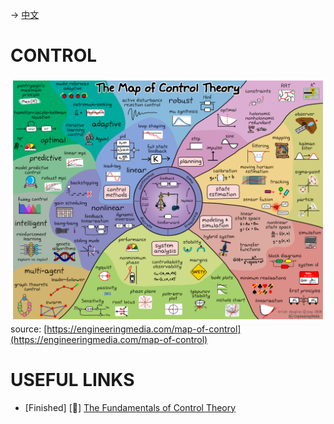 -> [中文](/SKILLSETS/CONTROL/control-cn.md)

# CONTROL
![Control_Map](Control_Map_ver5.png)
source: [https://engineeringmedia.com/map-of-control](https://engineeringmedia.com/map-of-control)

# USEFUL LINKS
- [Finished] [📗] [The Fundamentals of Control Theory](https://engineeringmedia.com/books)